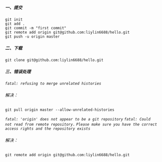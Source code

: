 ##### 一、提交

```
git init 
git add . 
git commit -m "first commit" 
git remote add origin git@github.com:liylin6688/hello.git
git push -u origin master
```

##### 二、下载

```
git clone git@github.com:liylin6688/hello.git
```

##### 三、错误处理

*`fatal: refusing to merge unrelated histories`*

###### 解决：

```
git pull origin master --allow-unrelated-histories
```



*`fatal: 'origin' does not appear to be a git repository`*
*`fatal: Could not read from remote repository.`*
*`Please make sure you have the correct access rights and the repository exists`*

###### 解决：

```
git remote add origin git@github.com:liylin6688/hello.git
```

